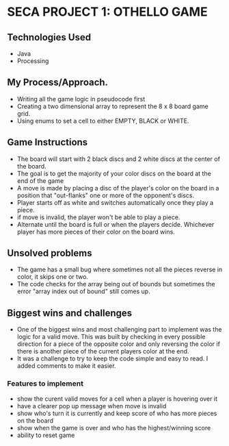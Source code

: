 # SECA PROJECT 1: OTHELLO GAME

## Technologies Used

 - Java
 - Processing

## My Process/Approach.
- Writing all the game logic in pseudocode first
 - Creating a two dimensional array to represent the 8 x 8 board game grid.
 - Using enums to set a cell to either EMPTY, BLACK or WHITE.

## Game Instructions

-  The board will start with 2 black discs and 2 white discs at the center of the board.
- The goal is to get the majority of your color discs on the board at the end of the game
- A move is made by placing a disc of the player's color on the board in a position that "out-flanks" one or more of the opponent's discs.
- Player starts off as white and switches automatically once they play a piece.
- if move is invalid, the player won't be able to play a piece.
- Alternate until the board is full or when the players decide. Whichever player has more pieces of their color on the board wins.

## Unsolved problems

- The game has a small bug where sometimes not all the pieces reverse in color, it skips one or two.
- The code checks for the array being out of bounds but sometimes the error "array index out of bound" still comes up.

## Biggest wins and challenges

 - One of the biggest wins and most challenging part to implement was the logic for a valid move. This was built by checking in every possible direction for a piece of the opposite color and only reversing the color if there is another piece of the current players color at the end.
 - It was a challenge to try to keep the code simple and easy to read. I added comments to make it easier.

### Features to implement

- show the curent valid moves for a cell when a player is hovering over it
- have a clearer pop up message when move is invalid
- show who's turn it is currently and keep score of who has more pieces on the board
- show when the game is over and who has the highest/winning score
- ability to reset game

